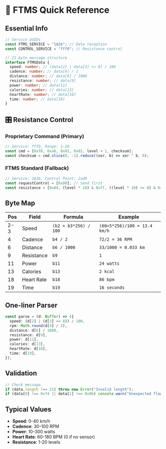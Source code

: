 # 🚀 FTMS Quick Reference

## Essential Info

```typescript
// Service UUIDs
const FTMS_SERVICE = "1826"; // Data reception
const CONTROL_SERVICE = "fff0"; // Resistance control

// 21-byte message structure
interface FTMSData {
  speed: number; // (data[2] | data[3] << 8) / 100
  cadence: number; // data[4] / 2
  distance: number; // data[6] / 1000
  resistance: number; // data[9]
  power: number; // data[11]
  calories: number; // data[13]
  heartRate: number; // data[18]
  time: number; // data[19]
}
```

## 🎛️ Resistance Control

### Proprietary Command (Primary)

```typescript
// Service: fff0, Range: 1-20
const cmd = [0xf0, 0xa6, 0x01, 0x01, level + 1, checksum];
const checksum = cmd.slice(0, -1).reduce((xor, b) => xor ^ b, 0);
```

### FTMS Standard (Fallback)

```typescript
// Service: 1826, Control Point: 2ad9
const requestControl = [0x00]; // Send first
const resistance = [0x04, (level * 10) & 0xff, ((level * 10) >> 8) & 0xff];
```

## Byte Map

| Pos | Field      | Formula               | Example                      |
| --- | ---------- | --------------------- | ---------------------------- |
| 2-3 | Speed      | `(b2 + b3*256) / 100` | `(60+5*256)/100 = 13.4 km/h` |
| 4   | Cadence    | `b4 / 2`              | `72/2 = 36 RPM`              |
| 6   | Distance   | `b6 / 1000`           | `33/1000 = 0.033 km`         |
| 9   | Resistance | `b9`                  | `1`                          |
| 11  | Power      | `b11`                 | `24 watts`                   |
| 13  | Calories   | `b13`                 | `2 kcal`                     |
| 18  | Heart Rate | `b18`                 | `86 bpm`                     |
| 19  | Time       | `b19`                 | `16 seconds`                 |

## One-liner Parser

```typescript
const parse = (d: Buffer) => ({
  speed: (d[2] | (d[3] << 8)) / 100,
  rpm: Math.round(d[4] / 2),
  distance: d[6] / 1000,
  resistance: d[9],
  power: d[11],
  calories: d[13],
  heartRate: d[18],
  time: d[19],
});
```

## Validation

```typescript
// Check message
if (data.length !== 21) throw new Error("Invalid length");
if (data[0] !== 0x74 || data[1] !== 0x0b) console.warn("Unexpected flags");
```

## Typical Values

- **Speed**: 0-40 km/h
- **Cadence**: 30-100 RPM
- **Power**: 10-300 watts
- **Heart Rate**: 60-180 BPM (0 if no sensor)
- **Resistance**: 1-20 levels
